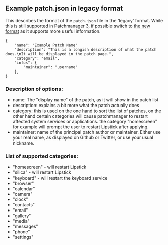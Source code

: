 ## Example patch.json in legacy format

This describes the format of the `patch.json` file in the 'legacy' format.
While this is still supported in Patchmanager 3, if possible switch to [the new format](./example_patch.json.md) as it supports more useful information.

    {
        "name": "Example Patch Name"
        "description": "This is a longish description of what the patch does.\nIt will be displayed in the patch page.",
        "category": "email",
        "infos": {
            "maintainer": "username"
        },
    }

### Description of options:

 - name: The "display name" of the patch, as it will show in the patch list
 - description: explains a bit more what the patch actually does
 - category: this is used on the one hand to sort the list of patches, on the other hand certain categories will cause patchmanager to restart affected system services or applications. the category "homescreen" for example will prompt the user to restart Lipstick after applying.  
 - maintainer: name of the principal patch author or maintainer. Either use your real name, as displayed on Github or Twitter, or use your usual nickname.

### List of supported categories:

 - "homescreen" - will restart Lipstick
 - "silica" - will restart Lipstick
 - "keyboard" - will restart the keyboard service
 - "browser"
 - "calendar"
 - "camera"
 - "clock"
 - "contacts"
 - "email"
 - "gallery"
 - "media"
 - "messages"
 - "phone"
 - "settings"
